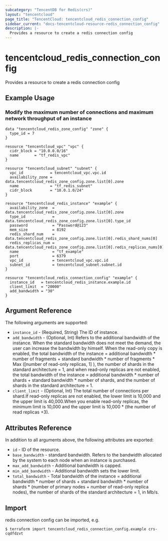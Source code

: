 ```yaml
---
subcategory: "TencentDB for Redis(crs)"
layout: "tencentcloud"
page_title: "TencentCloud: tencentcloud_redis_connection_config"
sidebar_current: "docs-tencentcloud-resource-redis_connection_config"
description: |-
  Provides a resource to create a redis connection config
---
```


# tencentcloud_redis_connection_config

Provides a resource to create a redis connection config

## Example Usage

### Modify the maximum number of connections and maximum network throughput of an instance

```hcl
data "tencentcloud_redis_zone_config" "zone" {
  type_id = 7
}

resource "tencentcloud_vpc" "vpc" {
  cidr_block = "10.0.0.0/16"
  name       = "tf_redis_vpc"
}

resource "tencentcloud_subnet" "subnet" {
  vpc_id            = tencentcloud_vpc.vpc.id
  availability_zone = data.tencentcloud_redis_zone_config.zone.list[0].zone
  name              = "tf_redis_subnet"
  cidr_block        = "10.0.1.0/24"
}

resource "tencentcloud_redis_instance" "example" {
  availability_zone  = data.tencentcloud_redis_zone_config.zone.list[0].zone
  type_id            = data.tencentcloud_redis_zone_config.zone.list[0].type_id
  password           = "Password@123"
  mem_size           = 8192
  redis_shard_num    = data.tencentcloud_redis_zone_config.zone.list[0].redis_shard_nums[0]
  redis_replicas_num = data.tencentcloud_redis_zone_config.zone.list[0].redis_replicas_nums[0]
  name               = "tf_example"
  port               = 6379
  vpc_id             = tencentcloud_vpc.vpc.id
  subnet_id          = tencentcloud_subnet.subnet.id
}

resource "tencentcloud_redis_connection_config" "example" {
  instance_id   = tencentcloud_redis_instance.example.id
  client_limit  = "20000"
  add_bandwidth = "30"
}
```

## Argument Reference

The following arguments are supported:

* `instance_id` - (Required, String) The ID of instance.
* `add_bandwidth` - (Optional, Int) Refers to the additional bandwidth of the instance. When the standard bandwidth does not meet the demand, the user can increase the bandwidth by himself. When the read-only copy is enabled, the total bandwidth of the instance = additional bandwidth * number of fragments + standard bandwidth * number of fragments * Max ([number of read-only replicas, 1] ), the number of shards in the standard architecture = 1, and when read-only replicas are not enabled, the total bandwidth of the instance = additional bandwidth * number of shards + standard bandwidth * number of shards, and the number of shards in the standard architecture = 1.
* `client_limit` - (Optional, Int) The total number of connections per shard.If read-only replicas are not enabled, the lower limit is 10,000 and the upper limit is 40,000.When you enable read-only replicas, the minimum limit is 10,000 and the upper limit is 10,000 * (the number of read replicas +3).

## Attributes Reference

In addition to all arguments above, the following attributes are exported:

* `id` - ID of the resource.
* `base_bandwidth` - standard bandwidth. Refers to the bandwidth allocated by the system to each node when an instance is purchased.
* `max_add_bandwidth` - Additional bandwidth is capped.
* `min_add_bandwidth` - Additional bandwidth sets the lower limit.
* `total_bandwidth` - Total bandwidth of the instance = additional bandwidth * number of shards + standard bandwidth * number of shards * (number of primary nodes + number of read-only replica nodes), the number of shards of the standard architecture = 1, in Mb/s.



## Import

redis connection config can be imported, e.g.

```
$ terraform import tencentcloud_redis_connection_config.example crs-cqdfdzvt
```

